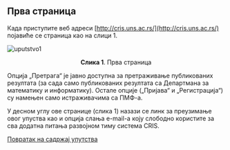 ## Прва страница

Када приступите веб адреси [http://cris.uns.ac.rs/](http://cris.uns.ac.rs/) појавиће се страница као на слици 1.

![uputstvo1](https://user-images.githubusercontent.com/6672069/146441802-ce7874a7-c03f-4879-bb47-03b506a1a163.PNG)
<div align="center"><b>Слика 1</b>. Прва страница</div>


Опција „Претрага“ је јавно доступна за претраживање публикованих резултата (за сада
само публикованих резултата са Департмана за математику и информатику). Остале
опције („Пријава“ и „Регистрација“) су намењен само истраживачима са ПМФ-а.

У десном углу ове странице (слика 1) назази се линк за преузимање овог упуства као и
опција слања e-mail-а коју слободно користите за сва додатна питања развојном тиму
система CRIS.

[Повратак на садржај упутства](uputstvo.md#садржај)
